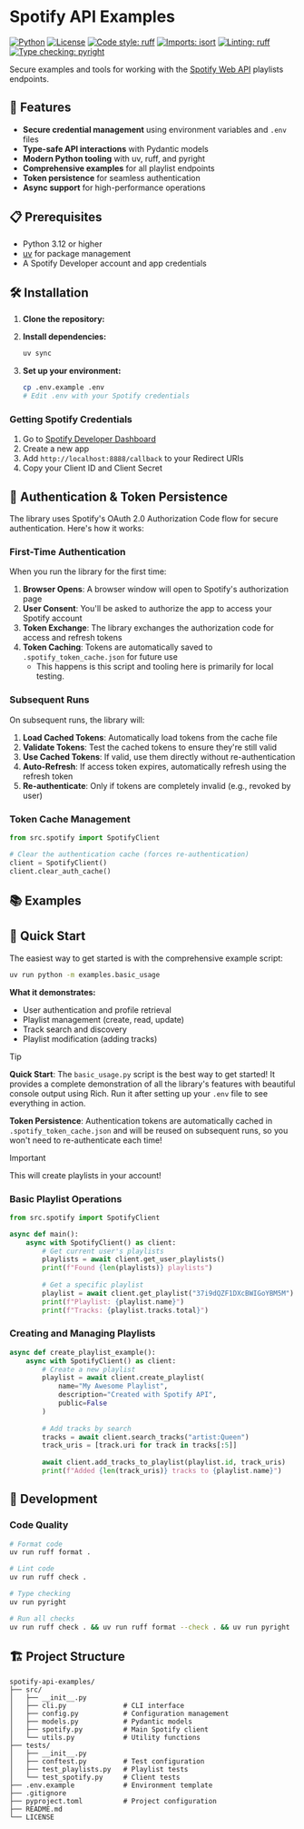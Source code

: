 # Spotify API Examples

[![Python](https://img.shields.io/badge/python-3.12+-blue.svg)](https://www.python.org/downloads/)
[![License](https://img.shields.io/badge/license-MIT-green.svg)](LICENSE)
[![Code style: ruff](https://img.shields.io/badge/code%20style-ruff-000000.svg)](https://github.com/astral-sh/ruff)
[![Imports: isort](https://img.shields.io/badge/%20imports-isort-%231674b1?style=flat&labelColor=ef8336)](https://pycqa.github.io/isort/)
[![Linting: ruff](https://img.shields.io/badge/linting-ruff-red.svg)](https://github.com/astral-sh/ruff)
[![Type checking: pyright](https://img.shields.io/badge/type%20checking-pyright-yellow.svg)](https://github.com/microsoft/pyright)

Secure examples and tools for working with the [Spotify Web API](https://developer.spotify.com/documentation/web-api) playlists endpoints.

## 🚀 Features

- **Secure credential management** using environment variables and `.env` files
- **Type-safe API interactions** with Pydantic models
- **Modern Python tooling** with uv, ruff, and pyright
- **Comprehensive examples** for all playlist endpoints
- **Token persistence** for seamless authentication
- **Async support** for high-performance operations

## 📋 Prerequisites

- Python 3.12 or higher
- [uv](https://docs.astral.sh/uv/) for package management
- A Spotify Developer account and app credentials

## 🛠️ Installation

1. **Clone the repository:**
2. **Install dependencies:**
   ```bash
   uv sync
   ```

3. **Set up your environment:**
   ```bash
   cp .env.example .env
   # Edit .env with your Spotify credentials
   ```

### Getting Spotify Credentials

1. Go to [Spotify Developer Dashboard](https://developer.spotify.com/dashboard)
2. Create a new app
3. Add `http://localhost:8888/callback` to your Redirect URIs
4. Copy your Client ID and Client Secret

## 🔐 Authentication & Token Persistence

The library uses Spotify's OAuth 2.0 Authorization Code flow for secure authentication. Here's how it works:

### First-Time Authentication

When you run the library for the first time:

1. **Browser Opens**: A browser window will open to Spotify's authorization page
2. **User Consent**: You'll be asked to authorize the app to access your Spotify account
3. **Token Exchange**: The library exchanges the authorization code for access and refresh tokens
4. **Token Caching**: Tokens are automatically saved to `.spotify_token_cache.json` for future use
    * This happens is this script and tooling here is primarily for local testing.

### Subsequent Runs

On subsequent runs, the library will:

1. **Load Cached Tokens**: Automatically load tokens from the cache file
2. **Validate Tokens**: Test the cached tokens to ensure they're still valid
3. **Use Cached Tokens**: If valid, use them directly without re-authentication
4. **Auto-Refresh**: If access token expires, automatically refresh using the refresh token
5. **Re-authenticate**: Only if tokens are completely invalid (e.g., revoked by user)

### Token Cache Management

```python
from src.spotify import SpotifyClient

# Clear the authentication cache (forces re-authentication)
client = SpotifyClient()
client.clear_auth_cache()
```

## 📚 Examples
## 🎯 Quick Start

The easiest way to get started is with the comprehensive example script:

```bash
uv run python -m examples.basic_usage
```
**What it demonstrates:**
- User authentication and profile retrieval
- Playlist management (create, read, update)
- Track search and discovery
- Playlist modification (adding tracks)
> [!TIP]
> **Quick Start**: The `basic_usage.py` script is the best way to get started! It provides a complete demonstration of all the library's features with beautiful console output using Rich. Run it after setting up your `.env` file to see everything in action.
> 
> **Token Persistence**: Authentication tokens are automatically cached in `.spotify_token_cache.json` and will be reused on subsequent runs, so you won't need to re-authenticate each time!

> [!IMPORTANT]
> This will create playlists in your account!

### Basic Playlist Operations

```python
from src.spotify import SpotifyClient

async def main():
    async with SpotifyClient() as client:
        # Get current user's playlists
        playlists = await client.get_user_playlists()
        print(f"Found {len(playlists)} playlists")
        
        # Get a specific playlist
        playlist = await client.get_playlist("37i9dQZF1DXcBWIGoYBM5M")
        print(f"Playlist: {playlist.name}")
        print(f"Tracks: {playlist.tracks.total}")
```

### Creating and Managing Playlists

```python
async def create_playlist_example():
    async with SpotifyClient() as client:
        # Create a new playlist
        playlist = await client.create_playlist(
            name="My Awesome Playlist",
            description="Created with Spotify API",
            public=False
        )
        
        # Add tracks by search
        tracks = await client.search_tracks("artist:Queen")
        track_uris = [track.uri for track in tracks[:5]]
        
        await client.add_tracks_to_playlist(playlist.id, track_uris)
        print(f"Added {len(track_uris)} tracks to {playlist.name}")
```
## 🔧 Development

### Code Quality

```bash
# Format code
uv run ruff format .

# Lint code
uv run ruff check .

# Type checking
uv run pyright

# Run all checks
uv run ruff check . && uv run ruff format --check . && uv run pyright
```
## 🏗️ Project Structure

```
spotify-api-examples/
├── src/
│   ├── __init__.py
│   ├── cli.py              # CLI interface
│   ├── config.py           # Configuration management
│   ├── models.py           # Pydantic models
│   ├── spotify.py          # Main Spotify client
│   └── utils.py            # Utility functions
├── tests/
│   ├── __init__.py
│   ├── conftest.py         # Test configuration
│   ├── test_playlists.py   # Playlist tests
│   └── test_spotify.py     # Client tests
├── .env.example            # Environment template
├── .gitignore
├── pyproject.toml          # Project configuration
├── README.md
└── LICENSE
```
